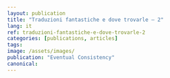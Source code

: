 ```yaml
---
layout: publication
title: "Traduzioni fantastiche e dove trovarle — 2"
lang: it
ref: traduzioni-fantastiche-e-dove-trovarle-2
categories: [publications, articles]
tags:
image: /assets/images/
publication: "Eventual Consistency"
canonical:
---
```

